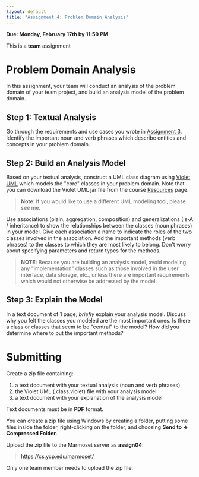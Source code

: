 ```yaml
---
layout: default
title: "Assignment 4: Problem Domain Analysis"
---
```


**Due: Monday, February 17th by 11:59 PM**

This is a **team** assignment

Problem Domain Analysis
=======================

In this assignment, your team will conduct an analysis of the problem domain of your team project, and build an analysis model of the problem domain.

Step 1: Textual Analysis
------------------------

Go through the requirements and use cases you wrote in [Assignment 3](assign3.html). Identify the important noun and verb phrases which describe entities and concepts in your problem domain.

Step 2: Build an Analysis Model
-------------------------------

Based on your textual analysis, construct a UML class diagram using [Violet UML](http://alexdp.free.fr/violetumleditor/page.php) which models the "core" classes in your problem domain.  Note that you can download the Violet UML jar file from the course [Resources](../resources/index.html) page.

> **Note**: If you would like to use a different UML modeling tool, please see me.

Use associations (plain, aggregation, composition) and generalizations (Is-A / inheritance) to show the relationships between the classes (noun phrases) in your model. Give each association a name to indicate the roles of the two classes involved in the association. Add the important methods (verb phrases) to the classes to which they are most likely to belong. Don't worry about specifying parameters and return types for the methods.

> **NOTE**: Because you are building an analysis model, avoid modeling any "implementation" classes such as those involved in the user interface, data storage, etc., unless there are important requirements which would not otherwise be addressed by the model.

Step 3: Explain the Model
-------------------------

In a text document of 1 page, *briefly* explain your analysis model. Discuss why you felt the classes you modeled are the most important ones. Is there a class or classes that seem to be "central" to the model? How did you determine where to put the important methods?

Submitting
==========

Create a zip file containing:

1.  a text document with your textual analysis (noun and verb phrases)
2.  the Violet UML (.class.violet) file with your analysis model
3.  a text document with your explanation of the analysis model

Text documents must be in **PDF** format.

You can create a zip file using Windows by creating a folder, putting some files inside the folder, right-clicking on the folder, and choosing **Send to &rarr; Compressed Folder**.

Upload the zip file to the Marmoset server as **assign04**:

> <https://cs.ycp.edu/marmoset/>

Only one team member needs to upload the zip file.
